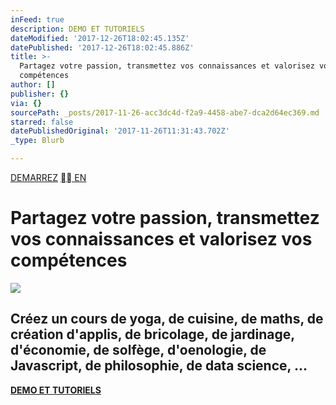 ```yaml
---
inFeed: true
description: DEMO ET TUTORIELS
dateModified: '2017-12-26T18:02:45.135Z'
datePublished: '2017-12-26T18:02:45.886Z'
title: >-
  Partagez votre passion, transmettez vos connaissances et valorisez vos
  compétences
author: []
publisher: {}
via: {}
sourcePath: _posts/2017-11-26-acc3dc4d-f2a9-4458-abe7-dca2d64ec369.md
starred: false
datePublishedOriginal: '2017-11-26T11:31:43.702Z'
_type: Blurb

---
```

[DEMARREZ][0]
[ EN][1]

# Partagez votre passion, transmettez vos connaissances et valorisez vos compétences
![](https://imgflo.herokuapp.com/graph/2b2431f8e7ba7b0/a87ac203c3fde427f11c185de20fe024/croprotate.png?cropheight=348&cropwidth=1013&degrees=0&input=https%3A%2F%2Fthe-grid-user-content.s3-us-west-2.amazonaws.com%2F9a0228bc-0617-47cd-99fe-fea940a9d7d3.png&x=20&y=20)

## **Créez un cours** de yoga, de cuisine, de maths, de création d'applis, de bricolage, de jardinage, d'économie, de solfège, d'oenologie, de Javascript, de philosophie, de data science, ...

**[DEMO ET TUTORIELS][2]**

[0]: https://cyboolo.eu.auth0.com/login?client=W1jbxu3C003wehR2kbuCJorz9D23hyEB
[1]: https://en.cyboolo.io/
[2]: https://cyboolo-demo.netlify.com/